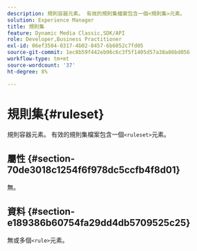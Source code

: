 ```yaml
---
description: 規則容器元素。 有效的規則集檔案包含一個<規則集>元素。
solution: Experience Manager
title: 規則集
feature: Dynamic Media Classic,SDK/API
role: Developer,Business Practitioner
exl-id: 06ef3504-0317-4b02-8457-6b6052c7fd05
source-git-commit: 1ec8b59f442eb96c6c3f5f1405d57a38a86bd056
workflow-type: tm+mt
source-wordcount: '37'
ht-degree: 8%

---
```


# 規則集{#ruleset}

規則容器元素。 有效的規則集檔案包含一個`<ruleset>`元素。

## 屬性 {#section-70de3018c1254f6f978dc5ccfb4f8d01}

無。

## 資料 {#section-e189386b60754fa29dd4db5709525c25}

無或多個`<rule>`元素。
